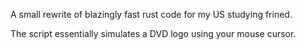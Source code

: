 A small rewrite of blazingly fast rust code for my US studying frined. 

The script essentially simulates a DVD logo using your mouse cursor.
